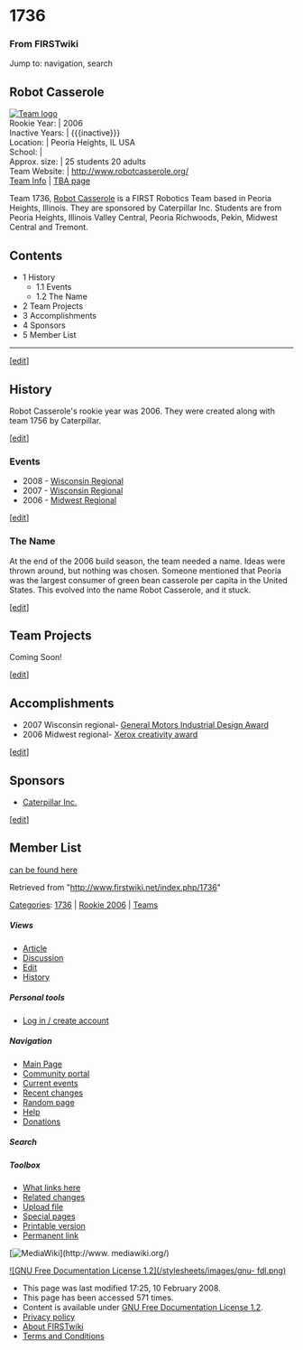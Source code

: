 # 1736

### From FIRSTwiki

Jump to: navigation, search

Robot Casserole  
---  
[![Team logo](/media/1/10/Team1736Logo.jpg)](/index.php/Image:Team1736Logo.jpg
"Team logo" )  
Rookie Year: | 2006  
Inactive Years: | {{{inactive}}}  
Location: | Peoria Heights, IL USA  
School: |  
Approx. size: | 25 students 20 adults  
Team Website: | <http://www.robotcasserole.org/>  
[Team Info](https://my.usfirst.org/myarea/index.lasso?page=teaminfo&team=1736
"https://my.usfirst.org/myarea/index.lasso?page=teaminfo&team=1736" ) | [TBA
page](http://www.thebluealliance.net/tbatv/team.php?team=1736
"http://www.thebluealliance.net/tbatv/team.php?team=1736" )  
  
  

  
Team 1736, [Robot Casserole](http://robotcasserole.org/|
"http://robotcasserole.org/|" ) is a FIRST Robotics Team based in Peoria
Heights, Illinois. They are sponsored by Caterpillar Inc. Students are from
Peoria Heights, Illinois Valley Central, Peoria Richwoods, Pekin, Midwest
Central and Tremont.

## Contents

  * 1 History
    * 1.1 Events
    * 1.2 The Name
  * 2 Team Projects
  * 3 Accomplishments
  * 4 Sponsors
  * 5 Member List  
---  
  
[[edit](/index.php?title=1736&action=edit&section=1 "Edit section: History" )]

## History

Robot Casserole's rookie year was 2006. They were created along with team 1756
by Caterpillar.

[[edit](/index.php?title=1736&action=edit&section=2 "Edit section: Events" )]

### Events

  * 2008 - [Wisconsin Regional](/index.php/Wisconsin_Regional "Wisconsin Regional" )
  * 2007 - [Wisconsin Regional](/index.php/Wisconsin_Regional "Wisconsin Regional" )
  * 2006 - [Midwest Regional](/index.php/Midwest_Regional "Midwest Regional" )

[[edit](/index.php?title=1736&action=edit&section=3 "Edit section: The Name"
)]

### The Name

At the end of the 2006 build season, the team needed a name. Ideas were thrown
around, but nothing was chosen. Someone mentioned that Peoria was the largest
consumer of green bean casserole per capita in the United States. This evolved
into the name Robot Casserole, and it stuck.

[[edit](/index.php?title=1736&action=edit&section=4 "Edit section: Team
Projects" )]

## Team Projects

Coming Soon!

[[edit](/index.php?title=1736&action=edit&section=5 "Edit section:
Accomplishments" )]

## Accomplishments

  * 2007 Wisconsin regional- [General Motors Industrial Design Award](/index.php/General_Motors_Industrial_Design_Award "General Motors Industrial Design Award" )
  * 2006 Midwest regional- [Xerox creativity award](/index.php?title=Xerox_creativity_award&action=edit "Xerox creativity award" )

[[edit](/index.php?title=1736&action=edit&section=6 "Edit section: Sponsors"
)]

## Sponsors

  * [Caterpillar Inc.](http://www.cat.com/cda/layout?m=8703&x=7| "http://www.cat.com/cda/layout?m=8703&x=7|" )

[[edit](/index.php?title=1736&action=edit&section=7 "Edit section: Member
List" )]

## Member List

[can be found here](http://www.robotcasserole.org/Members.htm
"http://www.robotcasserole.org/Members.htm" )

Retrieved from "<http://www.firstwiki.net/index.php/1736>"

[Categories](/index.php?title=Special:Categories&article=1736
"Special:Categories" ): [1736](/index.php?title=Category:1736&action=edit
"Category:1736" ) | [Rookie 2006](/index.php/Category:Rookie_2006
"Category:Rookie 2006" ) | [Teams](/index.php/Category:Teams "Category:Teams"
)

##### Views

  * [Article](/index.php/1736)
  * [Discussion](/index.php?title=Talk:1736&action=edit)
  * [Edit](/index.php?title=1736&action=edit)
  * [History](/index.php?title=1736&action=history)

##### Personal tools

  * [Log in / create account](/index.php?title=Special:Userlogin&returnto=1736)

[](/index.php/Main_Page "Main Page" )

##### Navigation

  * [Main Page](/index.php/Main_Page)
  * [Community portal](/index.php/FIRSTwiki:Community_portal)
  * [Current events](/index.php/Current_events)
  * [Recent changes](/index.php/Special:Recentchanges)
  * [Random page](/index.php/Special:Random)
  * [Help](/index.php/Help:Contents)
  * [Donations](/index.php/FIRSTwiki:Site_support)

##### Search



##### Toolbox

  * [What links here](/index.php/Special:Whatlinkshere/1736)
  * [Related changes](/index.php/Special:Recentchangeslinked/1736)
  * [Upload file](/index.php/Special:Upload)
  * [Special pages](/index.php/Special:Specialpages)
  * [Printable version](/index.php?title=1736&printable=yes)
  * [Permanent link](/index.php?title=1736&oldid=65771)

[![MediaWiki](/skins/common/images/poweredby_mediawiki_88x31.png)](http://www.
mediawiki.org/)

[![GNU Free Documentation License 1.2](/stylesheets/images/gnu-
fdl.png)](http://www.gnu.org/copyleft/fdl.html)

  * This page was last modified 17:25, 10 February 2008.
  * This page has been accessed 571 times.
  * Content is available under [GNU Free Documentation License 1.2](http://www.gnu.org/copyleft/fdl.html "http://www.gnu.org/copyleft/fdl.html" ).
  * [Privacy policy](/index.php/FIRSTwiki:Privacy_policy "FIRSTwiki:Privacy policy" )
  * [About FIRSTwiki](/index.php/FIRSTwiki:About "FIRSTwiki:About" )
  * [Terms and Conditions](/index.php/FIRSTwiki:Terms_and_conditions "FIRSTwiki:Terms and conditions" )

